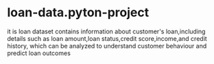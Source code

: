 # loan-data.pyton-project
it is loan dataset contains information about customer's loan,including details such as
loan amount,loan status,credit score,income,and credit history,
which can be analyzed to understand customer behaviour and predict loan outcomes
